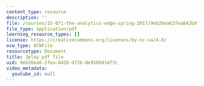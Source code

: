 ```yaml
---
content_type: resource
description: ''
file: /courses/15-071-the-analytics-edge-spring-2017/9eb26ea62fea842bdf2b0e9108434f3c_SSzcvj2biAQ.pdf
file_type: application/pdf
learning_resource_types: []
license: https://creativecommons.org/licenses/by-nc-sa/4.0/
ocw_type: OCWFile
resourcetype: Document
title: 3play pdf file
uid: 9eb26ea6-2fea-842b-df2b-0e9108434f3c
video_metadata:
  youtube_id: null
---
```

